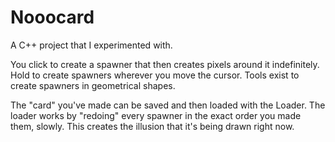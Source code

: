 # Nooocard

A C++ project that I experimented with. 

You click to create a spawner that then creates pixels around it indefinitely. Hold to create spawners wherever you move the cursor.
Tools exist to create spawners in geometrical shapes.

The "card" you've made can be saved and then loaded with the Loader.
The loader works by "redoing" every spawner in the exact order you made them, slowly. This creates the illusion that it's being drawn right now.
